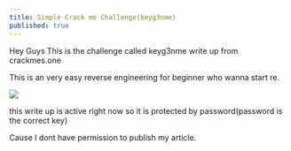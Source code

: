 ```yaml
---
title: Simple Crack me Challenge(keyg3nme)
published: true
---
```


Hey Guys This is the challenge called keyg3nme write up from crackmes.one

This is an very easy reverse engineering for beginner who wanna start re.

![](https://raw.githubusercontent.com/Cnw311/hack-the-box/gh-pages/assets/challenge.png)

this write up is active right now so it is protected by password(password is the correct key)

Cause I dont have permission to publish my article.
